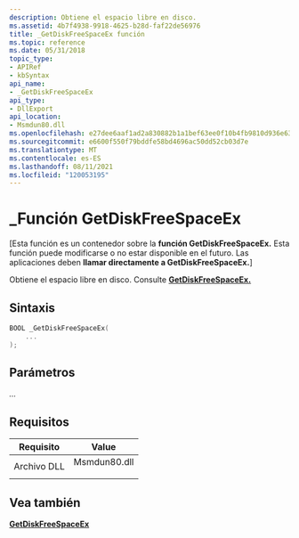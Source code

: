 ```yaml
---
description: Obtiene el espacio libre en disco.
ms.assetid: 4b7f4938-9918-4625-b28d-faf22de56976
title: _GetDiskFreeSpaceEx función
ms.topic: reference
ms.date: 05/31/2018
topic_type:
- APIRef
- kbSyntax
api_name:
- _GetDiskFreeSpaceEx
api_type:
- DllExport
api_location:
- Msmdun80.dll
ms.openlocfilehash: e27dee6aaf1ad2a830882b1a1bef63ee0f10b4fb9810d936e6396881f857afa2
ms.sourcegitcommit: e6600f550f79bddfe58bd4696ac50dd52cb03d7e
ms.translationtype: MT
ms.contentlocale: es-ES
ms.lasthandoff: 08/11/2021
ms.locfileid: "120053195"
---
```

# <a name="_getdiskfreespaceex-function"></a>\_Función GetDiskFreeSpaceEx

\[Esta función es un contenedor sobre la **función GetDiskFreeSpaceEx.** Esta función puede modificarse o no estar disponible en el futuro. Las aplicaciones deben **llamar directamente a GetDiskFreeSpaceEx.**\]

Obtiene el espacio libre en disco. Consulte [**GetDiskFreeSpaceEx.**](/windows/win32/api/fileapi/nf-fileapi-getdiskfreespaceexa)

## <a name="syntax"></a>Sintaxis


```C++
BOOL _GetDiskFreeSpaceEx(
    ...
);
```



## <a name="parameters"></a>Parámetros

<dl> <dt>

*...* 
</dt> <dd></dd> </dl>

## <a name="requirements"></a>Requisitos



| Requisito | Value |
|----------------|-----------------------------------------------------------------------------------------|
| Archivo DLL<br/> | <dl> <dt>Msmdun80.dll</dt> </dl> |



## <a name="see-also"></a>Vea también

<dl> <dt>

[**GetDiskFreeSpaceEx**](/windows/win32/api/fileapi/nf-fileapi-getdiskfreespaceexa)
</dt> </dl>

 

 
